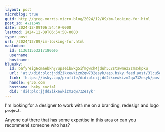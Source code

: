```yaml
---
layout: post
microblog: true
guid: http://greg-morris.micro.blog/2024/12/09/im-looking-for.html
post_id: 4511649
date: 2024-12-09T06:54:49-0000
lastmod: 2024-12-09T06:54:50-0000
type: post
url: /2024/12/09/im-looking-for.html
mastodon:
  id: 113621553217180606
  username: 
  hostname: 
bluesky:
  id: bafyreig6cmaebkhy7upseibwkg5ifmgwch4jduh532stawmez2zms5kpku
  url: 'at://did:plc:jjdd2ikxewkizm2qw732esyk/app.bsky.feed.post/3lcu5getrtv2e'
  link: 'https://bsky.app/profile/did:plc:jjdd2ikxewkizm2qw732esyk/post/3lcu5getrtv2e'
  handle: gr36.com
  hostname: bsky.social
  did: 'did:plc:jjdd2ikxewkizm2qw732esyk'
---
```

I'm looking for a designer to work with me on a branding, redesign and logo project.

Anyone out there that has some expertise in this area or can you recommend someone who has?  
